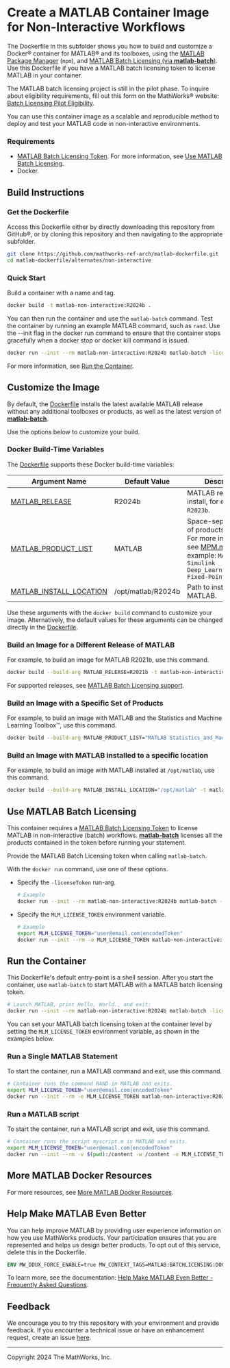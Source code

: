 # Create a MATLAB Container Image for Non-Interactive Workflows

The Dockerfile in this subfolder shows you how to build and customize a Docker&reg; container for MATLAB&reg; and its toolboxes, using the [MATLAB Package Manager](../../MPM.md) (`mpm`), and [MATLAB Batch Licensing (via **matlab-batch**)](MATLAB-BATCH.md). Use this Dockerfile if you have a MATLAB batch licensing token to license MATLAB in your container.

The MATLAB batch licensing project is still in the pilot phase. To inquire about eligibility requirements, fill out this form on the MathWorks&reg; website: [Batch Licensing Pilot Eligibility](https://www.mathworks.com/support/batch-tokens.html).

You can use this container image as a scalable and reproducible method to deploy and test your MATLAB code in non-interactive environments.

### Requirements
* [MATLAB Batch Licensing Token](MATLAB-BATCH.md#matlab-batch-licensing-token). For more information, see [Use MATLAB Batch Licensing](#use-matlab-batch-licensing).
* Docker.

## Build Instructions

### Get the Dockerfile

Access this Dockerfile either by directly downloading this repository from GitHub&reg;, or by cloning this repository and then navigating to the appropriate subfolder.

```bash
git clone https://github.com/mathworks-ref-arch/matlab-dockerfile.git
cd matlab-dockerfile/alternates/non-interactive
```

### Quick Start

Build a container with a name and tag.
```bash
docker build -t matlab-non-interactive:R2024b .
```

You can then run the container and use the `matlab-batch` command. Test the container by running an example MATLAB command, such as `rand`. Use the --init flag in the docker run command to ensure that the container stops gracefully when a docker stop or docker kill command is issued.

```bash
docker run --init --rm matlab-non-interactive:R2024b matlab-batch -licenseToken "user@email.com|encodedToken" "rand"
```
For more information, see [Run the Container](#run-the-container).

## Customize the Image

By default, the [Dockerfile](Dockerfile) installs the latest available MATLAB release without any additional toolboxes or products, as well as the latest version of [**matlab-batch**](MATLAB-BATCH.md).

Use the options below to customize your build.

### Docker Build-Time Variables
The [Dockerfile](Dockerfile) supports these Docker build-time variables:

| Argument Name | Default Value | Description |
|---|---|---|
| [MATLAB_RELEASE](#build-an-image-for-a-different-release-of-matlab) | R2024b | MATLAB release to install, for example, `R2023b`. |
| [MATLAB_PRODUCT_LIST](#build-an-image-with-a-specific-set-of-products) | MATLAB | Space-separated list of products to install. For more information, see [MPM.md](../../MPM.md). For example: `MATLAB Simulink Deep_Learning_Toolbox Fixed-Point_Designer` |
| [MATLAB_INSTALL_LOCATION](#build-an-image-with-matlab-installed-to-a-specific-location) | /opt/matlab/R2024b | Path to install MATLAB. |

Use these arguments with the `docker build` command to customize your image.
Alternatively, the default values for these arguments can be changed directly in the [Dockerfile](Dockerfile).

### Build an Image for a Different Release of MATLAB

For example, to build an image for MATLAB R2021b, use this command.
```bash
docker build --build-arg MATLAB_RELEASE=R2021b -t matlab-non-interactive:R2021b .
```

For supported releases, see [MATLAB Batch Licensing support](MATLAB-BATCH.md#limitations).

### Build an Image with a Specific Set of Products

For example, to build an image with MATLAB and the Statistics and Machine Learning Toolbox&trade;, use this command.
```bash
docker build --build-arg MATLAB_PRODUCT_LIST="MATLAB Statistics_and_Machine_Learning_Toolbox" -t matlab-stats-non-interactive:R2024b .
```

### Build an Image with MATLAB installed to a specific location

For example, to build an image with MATLAB installed at `/opt/matlab`, use this command.
```bash
docker build --build-arg MATLAB_INSTALL_LOCATION="/opt/matlab" -t matlab-non-interactive:R2024b .
```

## Use MATLAB Batch Licensing
This container requires a [MATLAB Batch Licensing Token](MATLAB-BATCH.md#matlab-batch-licensing-token) to license MATLAB in non-interactive (batch) workflows. [**matlab-batch**](MATLAB-BATCH.md) licenses all the products contained in the token before running your statement.

Provide the MATLAB Batch Licensing token when calling `matlab-batch`.

With the `docker run` command, use one of these options.

- Specify the `-licenseToken` run-arg.
    ```bash
    # Example
    docker run --init --rm matlab-non-interactive:R2024b matlab-batch -licenseToken "user@email.com|encodedToken" "disp('Hello, World.')"
    ```

- Specify the `MLM_LICENSE_TOKEN` environment variable.
    ```bash
    # Example
    export MLM_LICENSE_TOKEN="user@email.com|encodedToken"
    docker run --init --rm -e MLM_LICENSE_TOKEN matlab-non-interactive:R2024b matlab-batch "disp('Hello, World.')"
    ```

## Run the Container
This Dockerfile's default entry-point is a shell session. After you start the container, use `matlab-batch` to start MATLAB with a MATLAB batch licensing token.

```bash
# Launch MATLAB, print Hello, World., and exit:
docker run --init --rm matlab-non-interactive:R2024b matlab-batch -licenseToken "user@email.com|encodedToken" "disp('Hello, World.')"
```

You can set your MATLAB batch licensing token at the container level by setting the `MLM_LICENSE_TOKEN` environment variable, as shown in the examples below.

### Run a Single MATLAB Statement
To start the container, run a MATLAB command and exit, use this command.
```bash
# Container runs the command RAND in MATLAB and exits.
export MLM_LICENSE_TOKEN="user@email.com|encodedToken"
docker run --init --rm -e MLM_LICENSE_TOKEN matlab-non-interactive:R2024b matlab-batch rand
```

### Run a MATLAB script
To start the container, run a MATLAB script and exit, use this command.
```bash
# Container runs the script myscript.m in MATLAB and exits.
export MLM_LICENSE_TOKEN="user@email.com|encodedToken"
docker run --init --rm -v $(pwd):/content -w /content -e MLM_LICENSE_TOKEN matlab-non-interactive:R2024b matlab-batch "myscript"
```

## More MATLAB Docker Resources
For more resources, see [More MATLAB Docker Resources](../../README.md#more-matlab-docker-resources).

## Help Make MATLAB Even Better
You can help improve MATLAB by providing user experience information on how you use MathWorks products. Your participation ensures that you are represented and helps us design better products. To opt out of this service, delete this in the Dockerfile.
```Dockerfile
ENV MW_DDUX_FORCE_ENABLE=true MW_CONTEXT_TAGS=MATLAB:BATCHLICENSING:DOCKERFILE:V1
```

To learn more, see the documentation: [Help Make MATLAB Even Better - Frequently Asked Questions](https://www.mathworks.com/support/faq/user_experience_information_faq.html).

## Feedback
We encourage you to try this repository with your environment and provide feedback. If you encounter a technical issue or have an enhancement request, create an issue [here](https://github.com/mathworks-ref-arch/matlab-dockerfile/issues).

---
Copyright 2024 The MathWorks, Inc.

